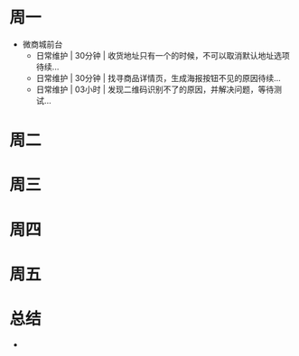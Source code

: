 # 周一
* 微商城前台
    - 日常维护 | 30分钟 | 收货地址只有一个的时候，不可以取消默认地址选项待续...
    - 日常维护 | 30分钟 | 找寻商品详情页，生成海报按钮不见的原因待续...
    - 日常维护 | 03小时 | 发现二维码识别不了的原因，并解决问题，等待测试...

# 周二

# 周三

# 周四

# 周五

# 总结
*
